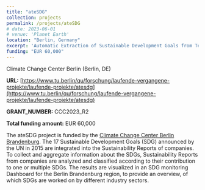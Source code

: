 ```yaml
---
title: "ateSDG"
collection: projects
permalink: /projects/ateSDG
# date: 2023-06-01
# venue: 'Planet Earth'
location: "Berlin, Germany"
excerpt: 'Automatic Extraction of Sustainable Development Goals from Text (ateSDG)'
funding: "EUR 60,000"
---
```




Climate Change Center Berlin (Berlin, DE)

**URL:** [https://www.tu.berlin/qu/forschung/laufende-vergangene-projekte/laufende-projekte/atesdg](https://www.tu.berlin/qu/forschung/laufende-vergangene-projekte/laufende-projekte/atesdg)

**GRANT_NUMBER:** CCC2023_R2

**Total funding amount:** EUR 60,000

The ateSDG project is funded by the [Climate Change Center Berlin Brandenburg](https://www.climate-change.center/). The 17 Sustainable Development Goals (SDG) announced by the UN in 2015 are integrated into the Sustainability Reports of companies. To collect and aggregate information about the SDGs, Sustainability Reports from companies are analyzed and classified according to their contribution to one or multiple SDGs. The results are visualized in an SDG monitoring Dashboard for the Berlin Brandenburg region, to provide an overview, of which SDGs are worked on by different industry sectors.
